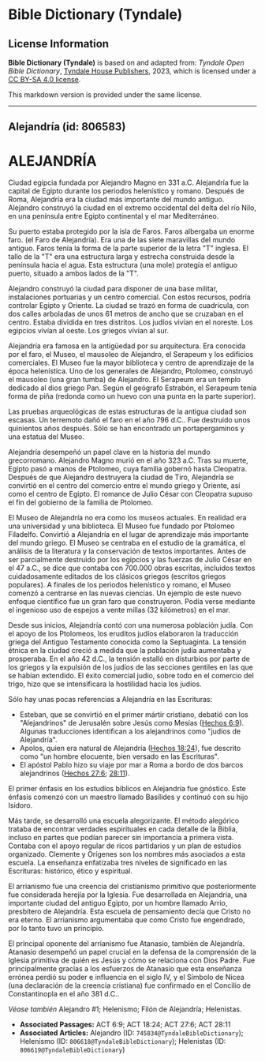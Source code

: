 # Bible Dictionary (Tyndale)

## License Information

**Bible Dictionary (Tyndale)** is based on and adapted from: _Tyndale Open Bible Dictionary_, [Tyndale House Publishers](https://tyndaleopenresources.com/), 2023, which is licensed under a [CC BY-SA 4.0 license](https://creativecommons.org/licenses/by-sa/4.0/legalcode.en).

This markdown version is provided under the same license.



--------------------------------

## Alejandría (id: 806583)

ALEJANDRÍA
==========

Ciudad egipcia fundada por Alejandro Magno en 331 a.C. Alejandría fue la capital de Egipto durante los periodos helenístico y romano. Después de Roma, Alejandría era la ciudad más importante del mundo antiguo. Alejandro construyó la ciudad en el extremo occidental del delta del río Nilo, en una península entre Egipto continental y el mar Mediterráneo. 

Su puerto estaba protegido por la isla de Faros. Faros albergaba un enorme faro. (el Faro de Alejandría). Era una de las siete maravillas del mundo antiguo. Faros tenía la forma de la parte superior de la letra "T" inglesa. El tallo de la "T" era una estructura larga y estrecha construida desde la península hacia el agua. Esta estructura (una mole) protegía el antiguo puerto, situado a ambos lados de la "T".

Alejandro construyó la ciudad para disponer de una base militar, instalaciones portuarias y un centro comercial. Con estos recursos, podría controlar Egipto y Oriente. La ciudad se trazó en forma de cuadrícula, con dos calles arboladas de unos 61 metros de ancho que se cruzaban en el centro. Estaba dividida en tres distritos. Los judíos vivían en el noreste. Los egipcios vivían al oeste. Los griegos vivían al sur.

Alejandría era famosa en la antigüedad por su arquitectura. Era conocida por el faro, el Museo, el mausoleo de Alejandro, el Serapeum y los edificios comerciales. El Museo fue la mayor biblioteca y centro de aprendizaje de la época helenística. Uno de los generales de Alejandro, Ptolomeo, construyó el mausoleo (una gran tumba) de Alejandro. El Serapeum era un templo dedicado al dios griego Pan. Según el geógrafo Estrabón, el Serapeum tenía forma de piña (redonda como un huevo con una punta en la parte superior).

Las pruebas arqueológicas de estas estructuras de la antigua ciudad son escasas. Un terremoto dañó el faro en el año 796 d.C.. Fue destruido unos quinientos años después. Sólo se han encontrado un portapergaminos y una estatua del Museo.

Alejandría desempeñó un papel clave en la historia del mundo grecorromano. Alejandro Magno murió en el año 323 a.C. Tras su muerte, Egipto pasó a manos de Ptolomeo, cuya familia gobernó hasta Cleopatra. Después de que Alejandro destruyera la ciudad de Tiro, Alejandría se convirtió en el centro del comercio entre el mundo griego y Oriente, así como el centro de Egipto. El romance de Julio César con Cleopatra supuso el fin del gobierno de la familia de Ptolomeo.

El Museo de Alejandría no era como los museos actuales. En realidad era una universidad y una biblioteca. El Museo fue fundado por Ptolomeo Filadelfo. Convirtió a Alejandría en el lugar de aprendizaje más importante del mundo griego. El Museo se centraba en el estudio de la gramática, el análisis de la literatura y la conservación de textos importantes. Antes de ser parcialmente destruido por los egipcios y las fuerzas de Julio César en el 47 a.C., se dice que contaba con 700\.000 obras escritas, incluidos textos cuidadosamente editados de los clásicos griegos (escritos griegos populares). A finales de los periodos helenístico y romano, el Museo comenzó a centrarse en las nuevas ciencias. Un ejemplo de este nuevo enfoque científico fue un gran faro que construyeron. Podía verse mediante el ingenioso uso de espejos a vente millas (32 kilómetros) en el mar.

Desde sus inicios, Alejandría contó con una numerosa población judía. Con el apoyo de los Ptolomeos, los eruditos judíos elaboraron la traducción griega del Antiguo Testamento conocida como la Septuaginta. La tensión étnica en la ciudad creció a medida que la población judía aumentaba y prosperaba. En el año 42 d.C., la tensión estalló en disturbios por parte de los griegos y la expulsión de los judíos de las secciones gentiles en las que se habían extendido. El éxito comercial judío, sobre todo en el comercio del trigo, hizo que se intensificara la hostilidad hacia los judíos.

Sólo hay unas pocas referencias a Alejandría en las Escrituras:

* Esteban, que se convirtió en el primer mártir cristiano, debatió con los "Alejandrinos" de Jerusalén sobre Jesús como Mesías ([Hechos 6:9](https://ref.ly/Acts6:9)). Algunas traducciones identifican a los alejandrinos como "judíos de Alejandría".
* Apolos, quien era natural de Alejandría ([Hechos 18:24](https://ref.ly/Acts18:24)), fue descrito como "un hombre elocuente, bien versado en las Escrituras".
* El apóstol Pablo hizo su viaje por mar a Roma a bordo de dos barcos alejandrinos ([Hechos 27:6](https://ref.ly/Acts27:6); [28:11](https://ref.ly/Acts28:11)).

El primer énfasis en los estudios bíblicos en Alejandría fue gnóstico. Este énfasis comenzó con un maestro llamado Basílides y continuó con su hijo Isidoro. 

Más tarde, se desarrolló una escuela alegorizante. El método alegórico trataba de encontrar verdades espirituales en cada detalle de la Biblia, incluso en partes que podían parecer sin importancia a primera vista. Contaba con el apoyo regular de ricos partidarios y un plan de estudios organizado. Clemente y Orígenes son los nombres más asociados a esta escuela. La enseñanza enfatizaba tres niveles de significado en las Escrituras: histórico, ético y espiritual.

El arrianismo fue una creencia del cristianismo primitivo que posteriormente fue considerada herejía por la Iglesia. Fue desarrollada en Alejandría, una importante ciudad del antiguo Egipto, por un hombre llamado Arrio, presbítero de Alejandría. Esta escuela de pensamiento decía que Cristo no era eterno. El arrianismo argumentaba que como Cristo fue engendrado, por lo tanto tuvo un principio. 

El principal oponente del arrianismo fue Atanasio, también de Alejandría. Atanasio desempeñó un papel crucial en la defensa de la comprensión de la Iglesia primitiva de quién es Jesús y cómo se relaciona con Dios Padre. Fue principalmente gracias a los esfuerzos de Atanasio que esta enseñanza errónea perdió su poder e influencia en el siglo IV, y el Símbolo de Nicea (una declaración de la creencia cristiana) fue confirmado en el Concilio de Constantinopla en el año 381 d.C.. 

*Véase también* Alejandro \#1; Helenismo; Filón de Alejandría; Helenistas.

* **Associated Passages:** ACT 6:9; ACT 18:24; ACT 27:6; ACT 28:11
* **Associated Articles:** Alejandro (ID: `745834@TyndaleBibleDictionary`); Helenismo (ID: `806618@TyndaleBibleDictionary`); Helenistas (ID: `806619@TyndaleBibleDictionary`)

